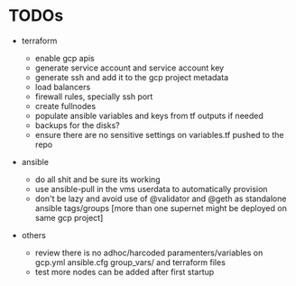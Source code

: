 # TODOs

- terraform
  - enable gcp apis
  - generate service account and service account key
  - generate ssh and add it to the gcp project metadata
  - load balancers
  - firewall rules, specially ssh port
  - create fullnodes
  - populate ansible variables and keys from tf outputs if needed
  - backups for the disks?
  - ensure there are no sensitive settings on variables.tf pushed to the repo

- ansible
  - do all shit and be sure its working
  - use ansible-pull in the vms userdata to automatically provision
  - don't be lazy and avoid use of @validator and @geth as standalone ansible tags/groups [more than one supernet might be deployed on same gcp project]

- others
  - review there is no adhoc/harcoded paramenters/variables on gcp.yml ansible.cfg group_vars/ and terraform files
  - test more nodes can be added after first startup
